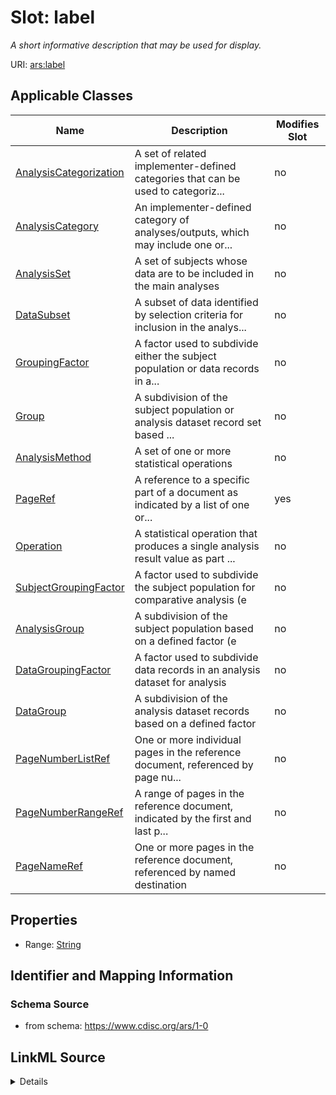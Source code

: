 # Slot: label


_A short informative description that may be used for display._



URI: [ars:label](https://www.cdisc.org/ars/1-0/label)



<!-- no inheritance hierarchy -->




## Applicable Classes

| Name | Description | Modifies Slot |
| --- | --- | --- |
[AnalysisCategorization](AnalysisCategorization.md) | A set of related implementer-defined categories that can be used to categoriz... |  no  |
[AnalysisCategory](AnalysisCategory.md) | An implementer-defined category of analyses/outputs, which may include one or... |  no  |
[AnalysisSet](AnalysisSet.md) | A set of subjects whose data are to be included in the main analyses |  no  |
[DataSubset](DataSubset.md) | A subset of data identified by selection criteria for inclusion in the analys... |  no  |
[GroupingFactor](GroupingFactor.md) | A factor used to subdivide either the subject population or data records in a... |  no  |
[Group](Group.md) | A subdivision of the subject population or analysis dataset record set based ... |  no  |
[AnalysisMethod](AnalysisMethod.md) | A set of one or more statistical operations |  no  |
[PageRef](PageRef.md) | A reference to a specific part of a document as indicated by a list of one or... |  yes  |
[Operation](Operation.md) | A statistical operation that produces a single analysis result value as part ... |  no  |
[SubjectGroupingFactor](SubjectGroupingFactor.md) | A factor used to subdivide the subject population for comparative analysis (e |  no  |
[AnalysisGroup](AnalysisGroup.md) | A subdivision of the subject population based on a defined factor (e |  no  |
[DataGroupingFactor](DataGroupingFactor.md) | A factor used to subdivide data records in an analysis dataset for analysis |  no  |
[DataGroup](DataGroup.md) | A subdivision of the analysis dataset records based on a defined factor |  no  |
[PageNumberListRef](PageNumberListRef.md) | One or more individual pages in the reference document, referenced by page nu... |  no  |
[PageNumberRangeRef](PageNumberRangeRef.md) | A range of pages in the reference document, indicated by the first and last p... |  no  |
[PageNameRef](PageNameRef.md) | One or more pages in the reference document, referenced by named destination |  no  |







## Properties

* Range: [String](String.md)





## Identifier and Mapping Information







### Schema Source


* from schema: https://www.cdisc.org/ars/1-0




## LinkML Source

<details>
```yaml
name: label
description: A short informative description that may be used for display.
from_schema: https://www.cdisc.org/ars/1-0
rank: 1000
alias: label
domain_of:
- AnalysisCategorization
- AnalysisCategory
- AnalysisSet
- DataSubset
- GroupingFactor
- Group
- AnalysisMethod
- PageRef
- Operation
range: string

```
</details>